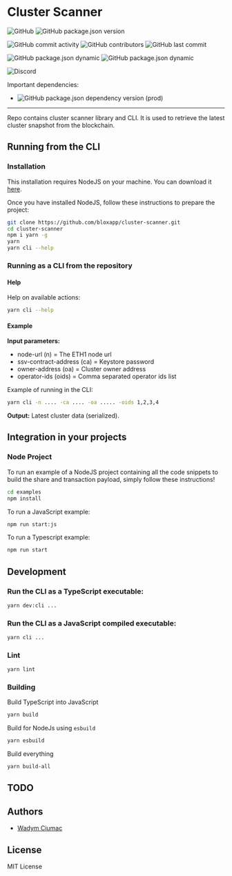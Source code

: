# Cluster Scanner

![GitHub](https://img.shields.io/github/license/bloxapp/cluster-scanner)
![GitHub package.json version](https://img.shields.io/github/package-json/v/bloxapp/cluster-scanner)

![GitHub commit activity](https://img.shields.io/github/commit-activity/y/bloxapp/cluster-scanner)
![GitHub contributors](https://img.shields.io/github/contributors/bloxapp/cluster-scanner)
![GitHub last commit](https://img.shields.io/github/last-commit/bloxapp/cluster-scanner)

![GitHub package.json dynamic](https://img.shields.io/github/package-json/keywords/bloxapp/cluster-scanner)
![GitHub package.json dynamic](https://img.shields.io/github/package-json/author/bloxapp/cluster-scanner)

![Discord](https://img.shields.io/discord/723834989506068561?style=for-the-badge&label=Ask%20for%20support&logo=discord&logoColor=white)

Important dependencies:

* ![GitHub package.json dependency version (prod)](https://img.shields.io/github/package-json/dependency-version/bloxapp/cluster-scanner/web3?style=social)

---

Repo contains cluster scanner library and CLI.
It is used to retrieve the latest cluster snapshot from the blockchain.

## Running from the CLI

### Installation

This installation requires NodeJS on your machine.
You can download it [here](https://nodejs.org/en/download/).

Once you have installed NodeJS, follow these instructions to prepare the project:

```bash
git clone https://github.com/bloxapp/cluster-scanner.git
cd cluster-scanner
npm i yarn -g
yarn
yarn cli --help
```

### Running as a CLI from the repository


#### Help

Help on available actions:

```bash
yarn cli --help
```

#### Example

**Input parameters:**

- node-url (n) = The ETH1 node url
- ssv-contract-address (ca) = Keystore password
- owner-address (oa) = Cluster owner address
- operator-ids (oids) = Comma separated operator ids list

Example of running in the CLI:
```bash
yarn cli -n .... -ca .... -oa ..... -oids 1,2,3,4
```

**Output:**  Latest cluster data (serialized).

## Integration in your projects

### Node Project

To run an example of a NodeJS project containing all the code snippets to build the share and transaction payload, simply follow these instructions!

```bash
cd examples
npm install
```

To run a JavaScript example:

```bash
npm run start:js
```

To run a Typescript example:

```bash
npm run start
```

## Development

### Run the CLI as a TypeScript executable:

```bash
yarn dev:cli ...
```

### Run the CLI as a JavaScript compiled executable:

```bash
yarn cli ...
```

### Lint

```bash
yarn lint
```

### Building

Build TypeScript into JavaScript

```bash
yarn build
```

Build for NodeJs using `esbuild`

```bash
yarn esbuild
```

Build everything

```bash
yarn build-all
```

## TODO


## Authors

* [Wadym Ciumac](https://github.com/vadiminc)

## License

MIT License
